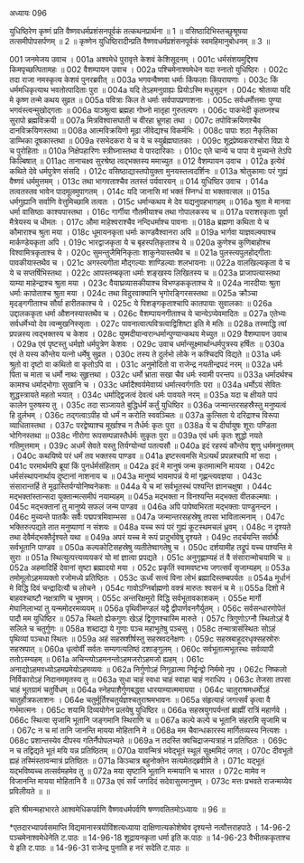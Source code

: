 अध्यायः 096

युधिष्ठिरेण कृष्णं प्रति वैष्णवधर्मप्रशंसनपूर्वकं तत्कथनप्रार्थना ॥ 1 ॥ वसिष्ठादिभिस्तच्छुश्रूषया तत्समीपोपसर्पणम् ॥ 2 ॥ कृष्णेन युधिष्ठिरादीन्प्रति वैष्णवधर्मप्रशंसनपूर्वकं स्वमहिमानुबोधनम् ॥ 3 ॥

001	जनमेजय उवाच ।
001a	अश्वमेधे पुरावृत्ते केशवं केशिसूदनम् ।
001c	धर्मसंशयमुद्दिश्य किमपृच्छत्पितामहः ॥
002	वैशम्पायन उवाच ।
002a	पश्चिमेनाश्वमेधेन यदा स्नातो युधिष्ठिरः ।
002c	तदा राजा नमस्कृत्य केशवं पुनरब्रवीत् ॥
003a	भगवन्वैष्णवा धर्माः किंफलाः किंपरायणाः ।
003c	किं धर्ममधिकृत्याथ भवतोत्पादिताः पुरा ॥
004a	यदि तेऽहमनुग्राह्यः प्रियोऽस्मि मधुसूदन ।
004c	श्रोतव्या यदि मे कृष्ण तन्मे कथय सुव्रत ॥
005a	पवित्राः किल ते धर्माः सर्वपापप्रणाशनाः ।
005c	सर्वधर्मोत्तमाः पुण्या भगवंस्त्वन्मुखोद्गताः ॥
006a	याञ्श्रुत्वा ब्रह्महा गोघ्नो मातृहा गुरुतल्पगः ।
006c	पाकभेदी कृतघ्नश्च सुरापो ब्रह्मविक्रयी ॥
007a	मित्रविश्वासघाती च वीरहा भ्रूणहा तथा ।
007c	तपोविक्रयिणश्चैव दानविक्रयिणस्तथा ॥
008a	आत्मविक्रयिणो मूढा जीवेद्यश्च विकर्मभिः ।
008c	पापाः शठा नैकृतिका डाम्भिका दूषकास्तथा ॥
009a	रसभेदकरा ये च ये च स्युर्ब्रह्मघातकाः ।
009c	शूद्रप्रेष्यकराश्चोरा विप्रा ये च पुरोहिताः ॥
010a	निक्षेपहारिणः स्त्रीघ्नास्तथा ये पारदारिकाः ।
010c	एते चान्ये च पापा ये मुच्यन्ते तेऽपि किल्बिषात् ॥
011ac	तानाचक्ष्व सुरश्रेष्ठ त्वद्भक्तस्य ममाच्युत ॥
012	वैशम्पायन उवाच ।
012a	इत्येवं कथिते देवे धर्मपुत्रेण संसदि ।
012c	वसिष्ठाद्यास्तपोयुक्ता मुनयस्तत्वदर्शिनः ॥
013a	श्रोतुकामाः परं गुह्यं वैष्णवं धर्ममुत्तमम् ।
013c	तथा भागवताश्चैव ततस्तं पर्यवारयन् ॥
014	युधिष्ठिर उवाच ।
014a	तत्वतस्तव भावेन पादमूलमुपागतम् ।
014c	यदि जानासि मां भक्तं स्निग्धं वा भक्तवत्सल ॥
015a	धर्मगुह्यानि सर्वाणि वेत्तुमिच्छामि तत्वतः ।
015c	धर्मान्कथय मे देव यद्यनुग्रहभागहम् ॥
016a	श्रुता मे मानवा धर्मा वासिष्ठाः काश्यपास्तथा ।
016c	गार्गीया गौतमीयाश्च तथा गोपालकस्य च ॥
017a	पराशरकृताः पूर्वा मैत्रेयस्य च धीमतः ।
017c	औमा माहेश्वराश्चैव नन्दिधर्माश्च पावनाः ॥
018a	ब्रह्मणा कथिता ये च कौमाराश्च श्रुता मया ।
018c	धूमायनकृता धर्माः काण्डवैश्वानरा अपि ॥
019a	भार्गवा याज्ञवल्क्याश्च मार्कण्डेयकृता अपि ।
019c	भारद्वाजकृता ये च बृहस्पतिकृताश्च ये ॥
020a	कुणेश्च कुणिबाहोश्च विश्वामित्रकृताश्च ये ।
020c	सुमन्तुजैमिनिकृताः शाकुनेयास्तथैव च ॥
021a	पुलस्त्यपुलहोद्गीताः पावकीयास्तथैव च ।
021c	अगस्त्यगीता मौद्गल्याः शाण्डिल्याः शलभायनाः ॥
022a	वालखिल्यकृता ये च ये च सप्तर्षिभिस्तथा ।
022c	आपस्तम्बकृता धर्माः शङ्खस्य लिखितस्य च ॥
023a	प्राजापत्यास्तथा याम्या माहेन्द्राश्च श्रुता मया ।
023c	वैयाघ्रव्यासकीयाश्च विभण्डककृताश्च ये ॥
024a	नारदीयाः श्रुता धर्माः कापोताश्च श्रुता मया ।
024c	तथा विदुरवाक्यानि भृगोरङ्गिरसस्तथा ॥
025a	क्रौञ्चा मृदङ्गगीताश्च सौर्या हारीतकाश्च ये ।
025c	ये पिशङ्गकृताश्चापि कातपायाः सुवालकाः ॥
026a	उद्दालककृता धर्मा औशनस्यास्तथैव च ।
026c	वैशम्पायनगीताश्च ये चान्येऽप्येवमादितः ॥
027a	एतेभ्यः सर्वधर्मेभ्यो देव त्वन्मुखनिस्सृताः ।
027c	पावनात्वात्पवित्रत्वाद्विशिष्टा इति मे मतिः ॥
028a	तस्माद्धि त्वां प्रपन्नस्य त्वद्भक्तस्य च केशव ।
028c	युष्मदीयान्वरान्धर्मान्पुण्यान्कथय मेच्युत ॥
029	वैशम्पायन उवाच ।
029a	एवं पृष्टस्तु धर्मज्ञो धर्मपुत्रेण केशवः ।
029c	उवाच धर्मान्सूक्ष्मार्थान्धर्मपुत्रस्य हर्षितः ॥
030a	एवं ते यस्य कौन्तेय यत्नो धर्मेषु सुव्रत ।
030c	तस्य ते दुर्लभो लोके न कश्चिदपि विद्यते ॥
031a	धर्मः श्रुतो वा दृष्टो वा कथितो वा कृतोऽपि वा ।
031c	अनुमोदितो वा राजेन्द्र नयतीन्द्रपदं नरम् ॥
032a	धर्मः पिता च माता च धर्मो नाथः सुहृत्तथा ।
032c	धर्मो भ्राता सखा चैव धर्मः स्वामी परन्तप ॥
033a	धर्मादर्थश्च कामश्च धर्माद्भोगाः सुखानि च ।
033c	धर्मादैश्वर्यमेवाग्र्यं धर्मात्स्वर्गगतिः परा ॥
034a	धर्मोऽयं सेवितः शुद्धस्त्रायते महतो भयात् ।
034c	धर्माद्द्विजत्वं देवत्वं धर्मः पावयते नरम् ॥
035a	यदा च क्षीयते पापं कालेन पुरुषस्य तु ।
035c	तदा सञ्जायते बुद्धिर्धर्मं कर्तुं युधिष्ठिर ॥
036a	जन्मान्तरसहस्रैस्तु मनुष्यत्वं हि दुर्लभम् ।
036c	तद्गत्वाऽपीह यो धर्मं न करोति स्ववञ्चितः ॥
037a	कुत्सिता ये दरिद्राश्च विरूपा व्याधितास्तथा ।
037c	परद्वेष्याश्च मूर्खाश्च न तैर्धर्मः कृतः पुरा ॥
038a	ये च दीर्घायुषः शूराः पण्डिता भोगिनस्तथा ॥
038c	नीरोगा रूपसम्पन्नास्तैर्धर्मः सुकृतः पुरा ॥
039a	एवं धर्मः कृतः शुद्धो नयते गतिमुत्तमाम् ।
039c	अधर्मं सेवते यस्तु तिर्यग्योन्यां पतत्यसौ ॥
040a	इदं रहस्यं कौन्तेय शृणु धर्ममनुत्तमम् ।
040c	कथयिष्ये परं धर्मं तव भक्तस्य पाण्डव ॥
041a	इष्टस्त्वमसि मेऽत्यर्थं प्रपन्नश्चापि मां सदा ।
041c	परमार्थमपि ब्रूयां किं पुनर्धर्मसंहिताम् ॥
042a	इदं मे मानुषं जन्म कृतमात्मनि मायया ।
042c	धर्मसंस्थापनार्थाय दुष्टानां नाशनाय च ॥
043a	मानुष्यं भावमापन्नं ये मां गृह्णन्त्यवज्ञया ।
043c	संसारान्तर्हि ते मूढास्तिर्यग्योनिष्वनेकशः ॥
044a	ये च मां सर्वभूतस्थं पश्यन्ति ज्ञानचक्षुषा ।
044c	मद्भक्तांस्तान्सदा युक्तान्मत्समीपं नयाम्यहम् ॥
045a	मद्भक्ता न विनश्यन्ति मद्भक्ता वीतकल्मषाः ।
045c	मद्भक्तानां तु मानुष्ये सफलं जन्म पाण्डव ॥
046a	अपि पापेष्वभिरता मद्भक्ताः पाण्डुनन्दन ।
046c	मुच्यन्ते पातकैः सर्वैः पद्मपत्रमिवाम्भसा ॥
047a	जन्मान्तरसहस्रेषु तपसा भावितात्मनाम् ।
047c	भक्तिरुत्पद्यते तात मनुष्याणां न संशयः ॥
048a	यच्च रूपं परं गुह्यं कूटस्थमचलं ध्रुवम् ।
048c	न दृश्यते तथा देवैर्मद्भक्तैर्दृश्यते यथा ॥
049a	अपरं यच्च मे रूपं प्रादुर्भावेषु दृश्यते ।
049c	तदर्चयन्ति सर्वार्थैः सर्वभूतानि पाण्डव ॥
050a	कल्पकोटिसहस्रेषु व्यतीतेष्वागतेषु च ।
050c	दर्शयामीह तद्रूपं यच्च पश्यन्ति मे सुराः ॥
051a	स्थित्युत्पत्त्यव्ययकरं यो मां ज्ञात्वा प्रपद्यते ।
051c	अनुगृह्णाम्यहं तं वै संसारान्मोचयामि च ॥
052a	अहमादिर्हि देवानां सृष्टा ब्रह्मादयो मया ।
052c	प्रकृतिं स्वामवष्टभ्य जगत्सर्वं सृजाम्यहम् ॥
053a	तमोमूलोऽहमव्यक्तो रजोमध्ये प्रतिष्ठितः ।
053c	ऊर्ध्वं सत्त्वं विना लोभं ब्रह्मादिस्तम्बपर्यतः ॥
054a	मूर्धानं मे विद्धि दिवं चन्द्रादित्यौ च लोचने ।
054c	गावोऽग्निर्बाह्मणो वक्त्रं मारुतः श्वसनं च मे ॥
055a	दिशो मे बाहवश्चाष्टौ नक्षत्राणि च भूषणम् ।
055c	अन्तरिक्षमुरो विद्धि सर्वभूतावकाशकम् ।
055e	मार्गो मेघानिलाभ्यां तु यन्ममोदरमव्ययम् ॥
056a	पृथिवीमण्डलं यद्वै द्वीपार्णवनगैर्युतम् ।
056c	सर्वसन्धारणोपेतं पादौ मम युधिष्ठिर ॥
057a	स्थितो ह्येकगुणः खेऽहं द्विगुणश्चास्मि मारुते ।
057c	त्रिगुणोऽग्नौ स्थितोऽहं वै सलिले च चतुर्गुणः ॥
058a	शब्दाद्या ये गुणाः पञ्च महाभूतेषु पञ्चसु ।
058c	तन्मात्रासंस्थितः सोऽहं पृथिव्यां पञ्चधा स्थितः ॥
059a	अहं सहस्रशीर्षस्तु सहस्रवदनेक्षणः ।
059c	सहस्रबाहूदरधृक्सहस्रोरुः सहस्रपात् ॥
060a	धृत्वोर्वीं सर्वतः सम्यगत्यतिष्ठं दशाङ्गुलम् ।
060c	सर्वभूतात्मभूतस्थः सर्वव्यापी ततोऽस्म्यहम् ॥
061a	अचिन्त्योऽहमनन्तोऽहमजरोऽहमजो ह्यहम् ।
061c	अनाद्योऽहमवध्योऽहमप्रमेयोऽहमव्ययः ॥
062a	निर्गुणोऽहं निगूढात्मा निर्द्वन्द्वो निर्ममो नृप ।
062c	निष्कलो निर्विकारोऽहं निदानममृतस्य तु ॥
063a	सुधा चाहं स्वधा चाहं स्वाहा चाहं नराधिप ।
063c	तेजसा तपसा चाहं भूतग्रामं चतुर्विधम् ॥
064a	स्नेहपाशैर्गुणबद्ध्वा धारयाम्यात्ममायया ।
064c	चातुराश्रमधर्मोऽहं चातुर्होत्रफलाशनः ।
064e	चतुर्मूर्तिश्चतुर्यज्ञश्चतुराश्रमभावनः ॥
065a	संहृत्याहं जगत्सर्वं कृत्वा वै गर्भमात्मनः ।
065c	शयामि दिव्ययोगेन प्रलयेषु युधिष्ठिर ॥
066a	सहस्रयुगपर्यन्तां ब्राह्मीं रात्रिं महार्णवे ।
066c	स्थित्वा सृजामि भूतानि जङ्गमानि स्थिराणि च ॥
067a	कल्पे कल्पे च भूतानि संहरामि सृजामि च ।
067c	न च मां तानि जानन्ति मायया मोहितानि मे ॥
068a	मम चैवान्धकारस्य मार्गितव्यस्य नित्यशः ।
068c	प्रशान्तस्येव दीपस्य गतिर्नैपोपलभ्यते ॥
069a	न तदस्ति क्वचिद्राजन्यत्राहं न प्रतिष्ठितः ।
069c	न च तद्विद्यते भूतं मयि यन्न प्रतिष्ठितम् ॥
070a	यावन्मित्रं भवेद्भूतं स्थूलं सूक्ष्ममिदं जगत् ।
070c	दीवभूतो ह्यहं तस्मिंस्तावन्मात्रं प्रतिष्ठितः ॥
071a	किञ्चात्र बहुनोक्तेन सत्यमेतद्ब्रवीमि ते ।
071c	यद्भूतं यद्भविष्यच्च तत्सर्वमहमेव तु ॥
072a	मया सृष्टानि भूतानि मन्मयानि च भारत ।
072c	मामेव न विजानन्ति मायया मोहितानि वै ॥
073a	एवं सर्वं जगदिदं सदेवासुरमानुषम् ।
073c	मत्तः प्रभवते राजन्मय्येव प्रविलीयते ॥ ॥

इति श्रीमन्महाभारते आश्वमेधिकपर्वणि वैष्णवधर्मपर्वणि षण्णवतितमोऽध्यायः ॥ 96 ॥

*एतदारभ्यापर्वसमाप्ति विद्यमानास्त्रयोविंशत्यध्याया दाक्षिणात्यकोशेष्वेव दृश्यन्ते नत्वौत्तराहपाठे । 
14-96-2 पञ्चमेनाश्वमेधेनेति ट.पाठः ॥ 14-96-18 शूद्रायनकृता धर्मा इति क.पाठः ॥ 14-96-23 वैभीतककृताश्च ये इति ट.पाठः ॥ 14-96-31 राजेन्द्र पुनाति ह नरं सदेति ट.पाठः ॥
